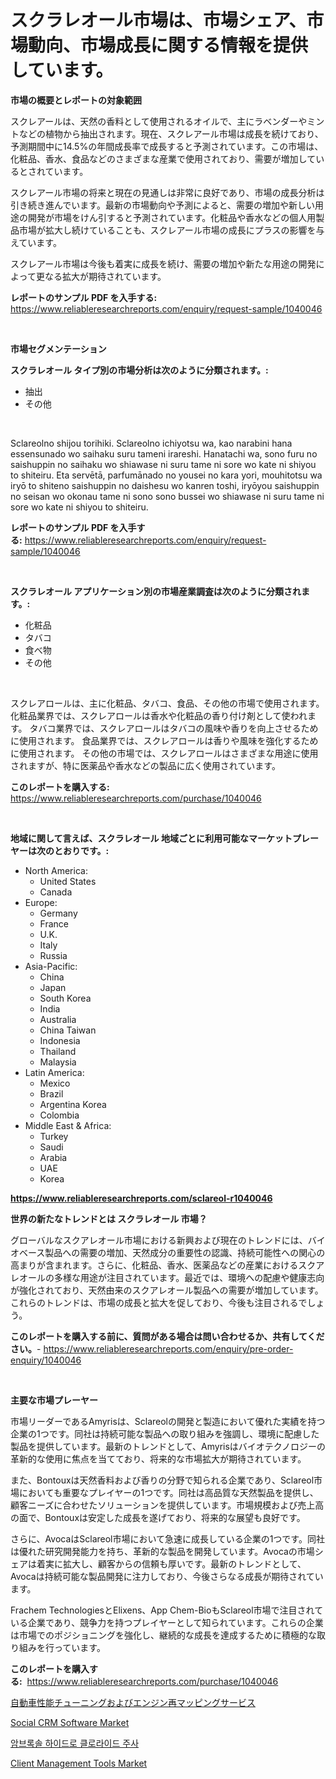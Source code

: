 <p><h1>スクラレオール市場は、市場シェア、市場動向、市場成長に関する情報を提供しています。</h1></p><p><strong>市場の概要とレポートの対象範囲</strong></p>
<p><p>スクレアールは、天然の香料として使用されるオイルで、主にラベンダーやミントなどの植物から抽出されます。現在、スクレアール市場は成長を続けており、予測期間中に14.5%の年間成長率で成長すると予測されています。この市場は、化粧品、香水、食品などのさまざまな産業で使用されており、需要が増加しているとされています。</p><p>スクレアール市場の将来と現在の見通しは非常に良好であり、市場の成長分析は引き続き進んでいます。最新の市場動向や予測によると、需要の増加や新しい用途の開発が市場をけん引すると予測されています。化粧品や香水などの個人用製品市場が拡大し続けていることも、スクレアール市場の成長にプラスの影響を与えています。</p><p>スクレアール市場は今後も着実に成長を続け、需要の増加や新たな用途の開発によって更なる拡大が期待されています。</p></p>
<p><strong>レポートのサンプル PDF を入手する:</strong> <a href="https://www.reliableresearchreports.com/enquiry/request-sample/1040046">https://www.reliableresearchreports.com/enquiry/request-sample/1040046</a></p>
<p>&nbsp;</p>
<p><strong>市場セグメンテーション</strong></p>
<p><strong>スクラレオール タイプ別の市場分析は次のように分類されます。:</strong></p>
<p><ul><li>抽出</li><li>その他</li></ul></p>
<p>&nbsp;</p>
<p><p>Sclareolno shijou torihiki. Sclareolno ichiyotsu wa, kao narabini hana essensunado wo saihaku suru tameni irareshi. Hanatachi wa, sono furu no saishuppin no saihaku wo shiawase ni suru tame ni sore wo kate ni shiyou to shiteiru. Eta servētā, parfumānado no yousei no kara yori, mouhitotsu wa iryō to shiteno saishuppin no daishesu wo kanren toshi, iryōyou saishuppin no seisan wo okonau tame ni sono sono bussei wo shiawase ni suru tame ni sore wo kate ni shiyou to shiteiru.</p></p>
<p><strong>レポートのサンプル PDF を入手する:</strong>&nbsp;<a href="https://www.reliableresearchreports.com/enquiry/request-sample/1040046">https://www.reliableresearchreports.com/enquiry/request-sample/1040046</a></p>
<p>&nbsp;</p>
<p><strong> スクラレオール アプリケーション別の市場産業調査は次のように分類されます。:</strong></p>
<p><ul><li>化粧品</li><li>タバコ</li><li>食べ物</li><li>その他</li></ul></p>
<p>&nbsp;</p>
<p><p>スクレアロールは、主に化粧品、タバコ、食品、その他の市場で使用されます。 化粧品業界では、スクレアロールは香水や化粧品の香り付け剤として使われます。 タバコ業界では、スクレアロールはタバコの風味や香りを向上させるために使用されます。 食品業界では、スクレアロールは香りや風味を強化するために使用されます。 その他の市場では、スクレアロールはさまざまな用途に使用されますが、特に医薬品や香水などの製品に広く使用されています。</p></p>
<p><strong>このレポートを購入する:</strong>&nbsp; <a href="https://www.reliableresearchreports.com/purchase/1040046">https://www.reliableresearchreports.com/purchase/1040046</a></p>
<p>&nbsp;</p>
<p><strong>地域に関して言えば、スクラレオール 地域ごとに利用可能なマーケットプレーヤーは次のとおりです。:</strong></p>
<p><ul>
    <li>
        North America:
        <ul>
            <li>United States</li>
            <li>Canada</li>
        </ul>
    </li>
    <li>
        Europe:
        <ul>
            <li>Germany</li>
            <li>France</li>
            <li>U.K.</li>
            <li>Italy</li>
            <li>Russia</li>
        </ul>
    </li>
    <li>
        Asia-Pacific:
        <ul>
            <li>China</li>
            <li>Japan</li>
            <li>South Korea</li>
            <li>India</li>
            <li>Australia</li>
            <li>China Taiwan</li>
            <li>Indonesia</li>
            <li>Thailand</li>
            <li>Malaysia</li>
        </ul>
    </li>
    <li>
        Latin America:
        <ul>
            <li>Mexico</li>
            <li>Brazil</li>
            <li>Argentina Korea</li>
            <li>Colombia</li>
        </ul>
    </li>
    <li>
        Middle East & Africa:
        <ul>
            <li>Turkey</li>
            <li>Saudi</li>
            <li>Arabia</li>
            <li>UAE</li>
            <li>Korea</li>
        </ul>
    </li>
    </ul></p>
<p><strong><a href="https://www.reliableresearchreports.com/sclareol-r1040046">https://www.reliableresearchreports.com/sclareol-r1040046</a></strong>&nbsp;</p>
<p><strong>世界の新たなトレンドとは スクラレオール 市場？</strong></p>
<p><p>グローバルなスクアレオール市場における新興および現在のトレンドには、バイオベース製品への需要の増加、天然成分の重要性の認識、持続可能性への関心の高まりが含まれます。さらに、化粧品、香水、医薬品などの産業におけるスクアレオールの多様な用途が注目されています。最近では、環境への配慮や健康志向が強化されており、天然由来のスクアレオール製品への需要が増加しています。これらのトレンドは、市場の成長と拡大を促しており、今後も注目されるでしょう。</p></p>
<p><strong>このレポートを購入する前に、質問がある場合は問い合わせるか、共有してください。</strong>- <a href="https://www.reliableresearchreports.com/enquiry/pre-order-enquiry/1040046">https://www.reliableresearchreports.com/enquiry/pre-order-enquiry/1040046</a></p>
<p>&nbsp;</p>
<p><strong>主要な市場プレーヤー</strong></p>
<p><p>市場リーダーであるAmyrisは、Sclareolの開発と製造において優れた実績を持つ企業の1つです。同社は持続可能な製品への取り組みを強調し、環境に配慮した製品を提供しています。最新のトレンドとして、Amyrisはバイオテクノロジーの革新的な使用に焦点を当てており、将来的な市場拡大が期待されています。</p><p>また、Bontouxは天然香料および香りの分野で知られる企業であり、Sclareol市場においても重要なプレイヤーの1つです。同社は高品質な天然製品を提供し、顧客ニーズに合わせたソリューションを提供しています。市場規模および売上高の面で、Bontouxは安定した成長を遂げており、将来的な展望も良好です。</p><p>さらに、AvocaはSclareol市場において急速に成長している企業の1つです。同社は優れた研究開発能力を持ち、革新的な製品を開発しています。Avocaの市場シェアは着実に拡大し、顧客からの信頼も厚いです。最新のトレンドとして、Avocaは持続可能な製品開発に注力しており、今後さらなる成長が期待されています。</p><p>Frachem TechnologiesとElixens、App Chem-BioもSclareol市場で注目されている企業であり、競争力を持つプレイヤーとして知られています。これらの企業は市場でのポジショニングを強化し、継続的な成長を達成するために積極的な取り組みを行っています。</p></p>
<p><strong>このレポートを購入する:</strong>&nbsp;&nbsp;<a href="https://www.reliableresearchreports.com/purchase/1040046">https://www.reliableresearchreports.com/purchase/1040046</a></p>
<p><p><a href="https://medium.com/@larrycruz525/%E8%87%AA%E5%8B%95%E8%BB%8A%E3%81%AE%E3%83%91%E3%83%95%E3%82%A9%E3%83%BC%E3%83%9E%E3%83%B3%E3%82%B9%E3%83%81%E3%83%A5%E3%83%BC%E3%83%8B%E3%83%B3%E3%82%B0%E3%81%A8%E3%82%A8%E3%83%B3%E3%82%B8%E3%83%B3%E3%83%AA%E3%83%9E%E3%83%83%E3%83%94%E3%83%B3%E3%82%B0%E3%82%B5%E3%83%BC%E3%83%93%E3%82%B9%E5%B8%82%E5%A0%B4%E3%81%AE%E5%B1%95%E6%9C%9B-%E6%A5%AD%E7%95%8C%E3%81%AE%E6%A6%82%E8%A6%81%E3%81%A8%E4%BA%88%E6%B8%AC-2024%E5%B9%B4%E3%81%8B%E3%82%892031%E5%B9%B4-ab6e1eeee550">自動車性能チューニングおよびエンジン再マッピングサービス</a></p><p><a href="https://www.linkedin.com/pulse/social-crm-software-market-furnishes-information-share-trends-hazof?trackingId=rCFN2z3SJEdIzVkQohljCg%3D%3D">Social CRM Software Market</a></p><p><a href="https://medium.com/@brianakoepp2023/%EC%95%B0%EB%B8%8C%EB%A1%9D%EC%86%94-%EC%97%BC%EC%82%B0%EC%97%BC-%EC%A3%BC%EC%82%AC-%EC%8B%9C%EC%9E%A5-%EB%8F%99%ED%96%A5%EA%B3%BC-%EC%8B%9C%EC%9E%A5-%EB%B6%84%EC%84%9D%EC%9D%80-2024%EB%85%84%EB%B6%80%ED%84%B0-2031%EB%85%84%EA%B9%8C%EC%A7%80-%EC%98%88%EC%B8%A1%EB%90%98%EC%97%88%EC%8A%B5%EB%8B%88%EB%8B%A4-96d10c712c57">암브록솔 하이드로 클로라이드 주사</a></p><p><a href="https://www.linkedin.com/pulse/client-management-tools-market-exploring-share-trends-future-zp38f?trackingId=UQ2oFbASmXW4uADSIvx%2BPw%3D%3D">Client Management Tools Market</a></p></p>